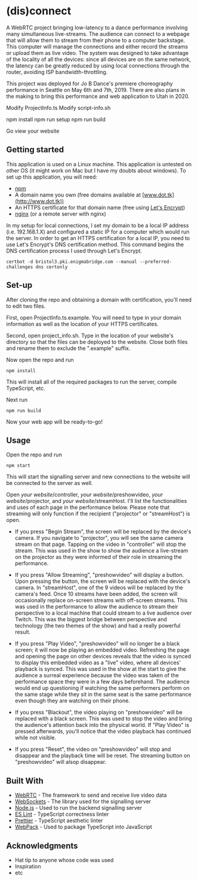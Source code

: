 # (dis)connect

A WebRTC project bringing low-latency to a dance performance involving many
simultaneous live-streams.
The audience can connect to a webpage that will allow them to stream from their
phone to a computer backstage.
This computer will manage the connections and either record the streams or
upload them as live video.
The system was designed to take advantage of the locality of all the devices:
since all devices are on the same network, the latency can be greatly reduced by
using local connections through the router, avoiding ISP bandwidth-throttling.

This project was deployed for Jo B Dance's premiere choreography performance
in Seattle on May 6th and 7th, 2019.
There are also plans in the making to bring this performance and web
application to Utah in 2020.

Modify ProjectInfo.ts
Modify script-info.sh

npm install
npm run setup
npm run build

Go view your website

## Getting started

This application is used on a Linux machine. This application is untested on
other OS (it might work on Mac but I have my doubts about windows). To set
up this application, you will need:
* [npm](https://www.npmjs.com/) 
* A domain name you own (free domains available at [www.dot.tk](http://www.dot.tk))
* An HTTPS certificate for that domain name (free using [Let's Encrypt](https://letsencrypt.org))
* [nginx](https://www.nginx.com) (or a remote server with nginx)

In my setup for local connections, I set my domain to be a local IP address
(i.e. 192.168.1.X) and configured a static IP for a computer which would run the server.
In order to get an HTTPS certification for a local IP, you need to use Let's Encrypt's
DNS certification method.
This command begins the DNS certification process I used through Let's Encrypt.
```
certbot -d bristol3.pki.enigmabridge.com --manual --preferred-challenges dns certonly
```

## Set-up

After cloning the repo and obtaining a domain with certification, you'll need to
edit two files.

First, open ProjectInfo.ts.example.
You will need to type in your domain information as well as the location of
your HTTPS certificates.

Second, open project_info.sh.
Type in the location of your website's directory so that the files can be
deployed to the website.
Close both files and rename them to exclude the ".example" suffix.

Now open the repo and run

```
npm install
```

This will install all of the required packages to run the server,
compile TypeScript, etc.

Next run

```
npm run build
```

Now your web app will be ready-to-go!

## Usage

Open the repo and run

```
npm start
```

This will start the signalling server and new connections to the website will
be connected to the server as well.

Open *your website*/controller, *your website*/preshowvideo,
*your website*/projector, and *your website*/streamHost. I'll list the
functionalities and uses of each page in the performance below. Please
note that streaming will only function if the recipient ("projector" or
"streamHost") is open.

* If you press "Begin Stream", the screen will be replaced by the device's camera.
If you navigate to "projector", you will see the same camera stream on that page.
Tapping on the video in "controller" will stop the stream. This was used in the show
to show the audience a live-stream on the projector as they were informed of their role
in streaming the performance.

* If you press "Allow Streaming", "preshowvideo" will display a button. Upon
pressing the button, the screen will be replaced with the device's camera. In
"streamHost", one of the 9 videos will be replaced by the camera's feed. Once 10
streams have been added, the screen will occasionally replace on-screen streams with
off-screen streams. This was used in the performance to allow the audience to stream
their perspective to a local machine that could stream to a live audience over Twitch.
This was the biggest bridge between perspective and technology (the two themes of the
show) and had a really powerful result.

* If you press "Play Video", "preshowvideo" will no longer be a black screen; it will now
be playing an embedded video. Refreshing the page and opening the page on other devices
reveals that the video is synced to display this embedded video as a "live" video, where
all devices' playback is synced. This was used in the show at the start to give the audience
a surreal experience because the video was taken of the performance space they were in
a few days beforehand. The audience would end up questioning if watching the same
performers perform on the same stage while they sit in the same seat is the same
performance even though they are watching on their phone.

* If you press "Blackout", the video playing on "preshowvideo" will be replaced
with a black screen. This was used to stop the video and bring the audience's
attention back into the physical world. If "Play Video" is pressed afterwards,
you'll notice that the video playback has continued while not visible.

* If you press "Reset", the video on "preshowvideo" will stop and disappear and the playback
time will be reset. The streaming button on "preshowvideo" will alsop disappear.

## Built With

* [WebRTC](https://webrtc.org/) - The framework to send and receive live video data
* [WebSockets](https://github.com/websockets/ws) - The library used for the signalling server
* [Node.js](https://nodejs.org) - Used to run the backend signalling server
* [ES Lint](https://eslint.org/) - TypeScript correctness linter
* [Prettier](https://prettier.io/) - TypeScript aesthetic linter
* [WebPack](https://webpack.js.org/) - Used to package TypeScript into JavaScript

## Acknowledgments

* Hat tip to anyone whose code was used
* Inspiration
* etc
